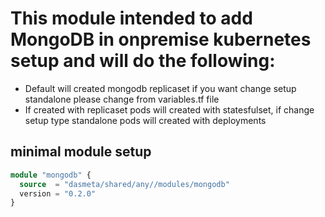 # This module intended to add MongoDB  in onpremise kubernetes setup and will do the following: 
* Default will created mongodb replicaset if you want change setup standalone please change from variables.tf file
* If created with replicaset pods will created with statesfulset, if change setup type standalone pods will created with deployments


## minimal module setup
```terraform
module "mongodb" {
  source  = "dasmeta/shared/any//modules/mongodb"
  version = "0.2.0"
}
